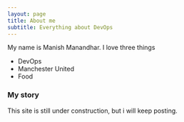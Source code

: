 ```yaml
---
layout: page
title: About me
subtitle: Everything about DevOps
---
```


My name is Manish Manandhar. I love three things

- DevOps
- Manchester United
- Food

### My story

This site is still under construction, but i will keep posting.
